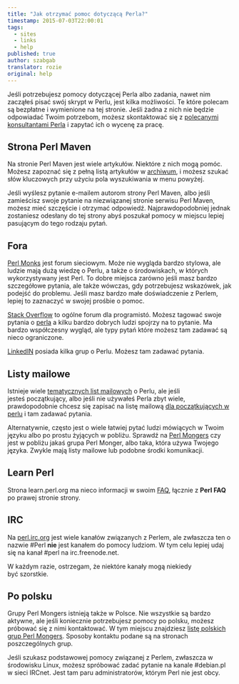 ```yaml
---
title: "Jak otrzymać pomoc dotyczącą Perla?"
timestamp: 2015-07-03T22:00:01
tags:
  - sites
  - links
  - help
published: true
author: szabgab
translator: rozie
original: help
---
```



Jeśli potrzebujesz pomocy dotyczącej Perla albo zadania, nawet nim zacząłeś pisać swój skrypt w Perlu, jest kilka możliwości.
Te które polecam są bezpłatne i wymienione na tej stronie. Jeśli żadna z nich nie będzie odpowiadać Twoim potrzebom,
możesz skontaktować się z [polecanymi konsultantami Perla](/perl-training-consulting)  i zapytać ich o wycenę za pracę.


## Strona Perl Maven

Na stronie Perl Maven jest wiele artykułów. Niektóre z nich mogą pomóc. Możesz zapoznać się z pełną listą artykułów
w [archiwum](/archive), i możesz szukać słów kluczowych przy użyciu pola wyszukiwania w menu powyżej.

Jeśli wyślesz pytanie e-mailem autorom strony Perl Maven, albo jeśli zamieścisz swoje pytanie na niezwiązanej stronie
serwisu Perl Maven, możesz mieć szczęście i otrzymać odpowiedź. Najprawdopodobniej jednak
zostaniesz odesłany do tej strony abyś poszukał pomocy w miejscu lepiej pasującym do tego rodzaju pytań.

## Fora

[Perl Monks](http://perlmonks.org/) jest forum sieciowym. Może nie wygląda bardzo stylowa, ale ludzie mają dużą wiedzę o Perlu,
a także o środowiskach, w których wykorzystywany jest Perl. To dobre miejsca zarówno jeśli masz bardzo szczegółowe pytania,
ale także wówczas, gdy potrzebujesz wskazówek, jak podejść do problemu. Jeśli masz bardzo małe doświadczenie z Perlem, lepiej to zaznaczyć w swojej prośbie o pomoc.

[Stack Overflow](http://stackoverflow.com/) to ogólne forum dla programistó. Możesz tagować swoje pytania o
[perla](http://stackoverflow.com/questions/tagged/perl) a kilku bardzo dobrych ludzi spojrzy na to pytanie.
Ma bardzo współczesny wygląd, ale typy pytań które możesz tam zadawać są nieco ograniczone.

[LinkedIN](http://www.linkedin.com/) posiada kilka grup o Perlu. Możesz tam zadawać pytania.

## Listy mailowe

Istnieje wiele [tematycznych list mailowych](http://lists.perl.org/) o Perlu, ale jeśli jesteś początkujący, albo
jeśli nie używałeś Perla zbyt wiele, prawdopodobnie chcesz się zapisać na listę mailową [dla początkujących w perlu](http://lists.perl.org/list/beginners.html) i
tam zadawać pytania.

Alternatywnie, często jest o wiele łatwiej pytać ludzi mówiących w Twoim języku albo po prostu żyjących w pobliżu. Sprawdź na 
[Perl Mongers](http://www.pm.org/) czy jest w pobliżu jakaś grupa Perl Monger, albo taka, która używa Twojego języka.
Zwykle mają listy mailowe lub podobne środki komunikacji.

## Learn Perl

Strona learn.perl.org ma nieco informacji w swoim [FAQ](http://learn.perl.org/faq/), łącznie z
<b>Perl FAQ</b> po prawej stronie strony.

## IRC
Na [perl.irc.org](http://www.irc.perl.org/) jest wiele kanałów związanych z Perlem, ale zwłaszcza ten o nazwie #Perl <b>nie</b> jest
kanałem do pomocy ludziom. W tym celu lepiej udaj się na kanał #perl na irc.freenode.net.

W każdym razie, ostrzegam, że niektóre kanały mogą niekiedy być szorstkie.

## Po polsku

Grupy Perl Mongers istnieją także w Polsce. Nie wszystkie są bardzo aktywne, ale jeśli koniecznie potrzebujesz pomocy po polsku,
możesz próbować się z nimi kontaktować. W tym miejscu znajdziesz [listę polskich grup Perl Mongers](http://www.pm.org/groups/poland.html).
Sposoby kontaktu podane są na stronach poszczególnych grup.

Jeśli szukasz podstawowej pomocy związanej z Perlem, zwłaszcza w środowisku Linux, możesz spróbować zadać pytanie na kanale #debian.pl w sieci IRCnet.
Jest tam paru administratorów, którym Perl nie jest obcy.

